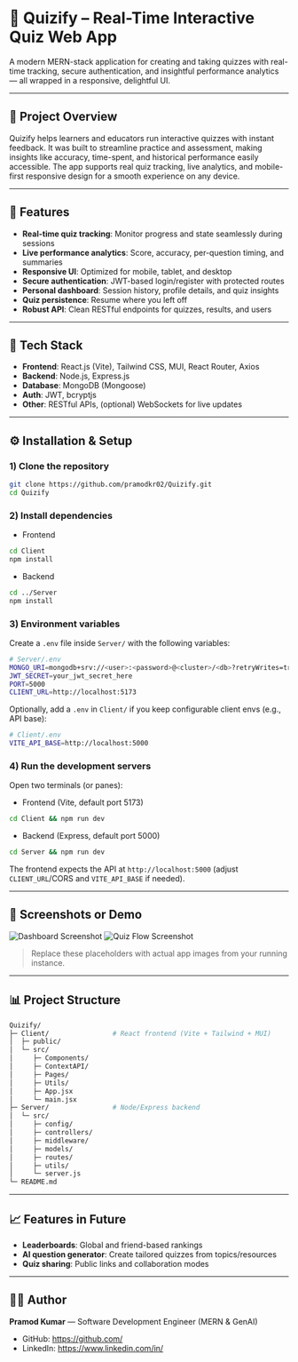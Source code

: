 # 🧠 Quizify – Real-Time Interactive Quiz Web App

A modern MERN-stack application for creating and taking quizzes with real-time tracking, secure authentication, and insightful performance analytics — all wrapped in a responsive, delightful UI.

---

## 📘 Project Overview

Quizify helps learners and educators run interactive quizzes with instant feedback. It was built to streamline practice and assessment, making insights like accuracy, time-spent, and historical performance easily accessible. The app supports real quiz tracking, live analytics, and mobile-first responsive design for a smooth experience on any device.

---

## 🚀 Features

- **Real-time quiz tracking**: Monitor progress and state seamlessly during sessions
- **Live performance analytics**: Score, accuracy, per-question timing, and summaries
- **Responsive UI**: Optimized for mobile, tablet, and desktop
- **Secure authentication**: JWT-based login/register with protected routes
- **Personal dashboard**: Session history, profile details, and quiz insights
- **Quiz persistence**: Resume where you left off
- **Robust API**: Clean RESTful endpoints for quizzes, results, and users

---

## 🧰 Tech Stack

- **Frontend**: React.js (Vite), Tailwind CSS, MUI, React Router, Axios
- **Backend**: Node.js, Express.js
- **Database**: MongoDB (Mongoose)
- **Auth**: JWT, bcryptjs
- **Other**: RESTful APIs, (optional) WebSockets for live updates

---

## ⚙️ Installation & Setup

### 1) Clone the repository

```bash
git clone https://github.com/pramodkr02/Quizify.git
cd Quizify
```

### 2) Install dependencies

- Frontend

```bash
cd Client
npm install
```

- Backend

```bash
cd ../Server
npm install
```

### 3) Environment variables

Create a `.env` file inside `Server/` with the following variables:

```bash
# Server/.env
MONGO_URI=mongodb+srv://<user>:<password>@<cluster>/<db>?retryWrites=true&w=majority
JWT_SECRET=your_jwt_secret_here
PORT=5000
CLIENT_URL=http://localhost:5173
```

Optionally, add a `.env` in `Client/` if you keep configurable client envs (e.g., API base):

```bash
# Client/.env
VITE_API_BASE=http://localhost:5000
```

### 4) Run the development servers

Open two terminals (or panes):

- Frontend (Vite, default port 5173)

```bash
cd Client && npm run dev
```

- Backend (Express, default port 5000)

```bash
cd Server && npm run dev
```

The frontend expects the API at `http://localhost:5000` (adjust `CLIENT_URL`/CORS and `VITE_API_BASE` if needed).

---

## 📸 Screenshots or Demo

![Dashboard Screenshot](./screenshots/dashboard.png)
![Quiz Flow Screenshot](./screenshots/quiz-flow.png)

> Replace these placeholders with actual app images from your running instance.

---

## 📊 Project Structure

```bash
Quizify/
├─ Client/                # React frontend (Vite + Tailwind + MUI)
│  ├─ public/
│  └─ src/
│     ├─ Components/
│     ├─ ContextAPI/
│     ├─ Pages/
│     ├─ Utils/
│     ├─ App.jsx
│     └─ main.jsx
├─ Server/                # Node/Express backend
│  └─ src/
│     ├─ config/
│     ├─ controllers/
│     ├─ middleware/
│     ├─ models/
│     ├─ routes/
│     ├─ utils/
│     └─ server.js
└─ README.md
```

---

## 📈 Features in Future

- **Leaderboards**: Global and friend-based rankings
- **AI question generator**: Create tailored quizzes from topics/resources
- **Quiz sharing**: Public links and collaboration modes

---

## 👨‍💻 Author

**Pramod Kumar** — Software Development Engineer (MERN & GenAI)

- GitHub: https://github.com/<your-username>
- LinkedIn: https://www.linkedin.com/in/<your-linkedin>

